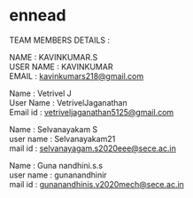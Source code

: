 # ennead
TEAM MEMBERS DETAILS : 

NAME : KAVINKUMAR.S <br>
USER NAME : KAVINKUMAR <br>
EMAIL : kavinkumars218@gmail.com <br>
 
Name : Vetrivel J <br>
User Name : VetrivelJaganathan <br>
Email id : vetriveljaganathan5125@gmail.com

 Name : Selvanayakam S <br> 
 user name : Selvanayakam21<br>
 mail id : selvanayagam.s2020eee@sece.ac.in<br>

 Name : Guna nandhini.s.s <br> 
 user name : gunanandhinir <br>
 mail id : gunanandhinis.v2020mech@sece.ac.in<br>
